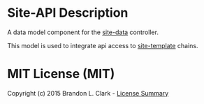 # Site-API Description
A data model component for the [site-data](https://github.com/BClark-Grad-Project/site-data) controller.

This model is used to integrate api access to [site-template](https://github.com/BClark-Grad-Project/site-template) chains.



# MIT License (MIT)
Copyright (c) 2015 Brandon L. Clark - [License Summary](LICENSE)
